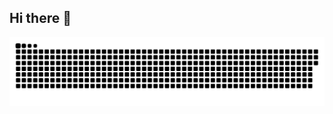 ## Hi there 👋

<picture>
  <source media="(prefers-color-scheme: dark)" srcset="https://raw.githubusercontent.com/till-kaemmerer/till-kaemmerer/snake/github-snake-dark.svg" />
  <source media="(prefers-color-scheme: light)" srcset="https://raw.githubusercontent.com/till-kaemmerer/till-kaemmerer/snake/github-snake.svg" />
  <img alt="github-snake" src="https://raw.githubusercontent.com/till-kaemmerer/till-kaemmerer/snake/github-snake.svg" />
</picture>

<!--
**till-kaemmerer/till-kaemmerer** is a ✨ _special_ ✨ repository because its `README.md` (this file) appears on your GitHub profile.

Here are some ideas to get you started:

- 🔭 I’m currently working on ...
- 🌱 I’m currently learning ...
- 👯 I’m looking to collaborate on ...
- 🤔 I’m looking for help with ...
- 💬 Ask me about ...
- 📫 How to reach me: ...
- 😄 Pronouns: ...
- ⚡ Fun fact: ...
-->
